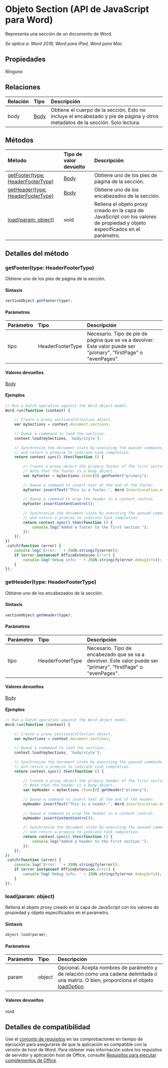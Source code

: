 # Objeto Section (API de JavaScript para Word)

Representa una sección de un documento de Word.

_Se aplica a: Word 2016, Word para iPad, Word para Mac_

## Propiedades
Ninguno

## Relaciones
| Relación | Tipo|Descripción|
|:---------------|:--------|:----------|
|body|[Body](body.md)|Obtiene el cuerpo de la sección. Esto no incluye el encabezado y pie de página y otros metadatos de la sección. Solo lectura.|

## Métodos

| Método   | Tipo de valor devuelto|Descripción|
|:---------------|:--------|:----------|
|[getFooter(type: HeaderFooterType)](#getfootertype-headerfootertype)|[Body](body.md)|Obtiene uno de los pies de página de la sección.|
|[getHeader(type: HeaderFooterType)](#getheadertype-headerfootertype)|[Body](body.md)|Obtiene uno de los encabezados de la sección.|
|[load(param: object)](#loadparam-object)|void|Rellena el objeto proxy creado en la capa de JavaScript con los valores de propiedad y objeto especificados en el parámetro.|

## Detalles del método

### getFooter(type: HeaderFooterType)
Obtiene uno de los pies de página de la sección.

#### Sintaxis
```js
sectionObject.getFooter(type);
```

#### Parámetros
| Parámetro   | Tipo|Descripción|
|:---------------|:--------|:----------|
|tipo|HeaderFooterType|Necesario. Tipo de pie de página que se va a devolver. Este valor puede ser "primary", "firstPage" o "evenPages".|

#### Valores devueltos
[Body](body.md)

#### Ejemplos
```js
// Run a batch operation against the Word object model.
Word.run(function (context) {
	
	// Create a proxy sectionsCollection object.
	var mySections = context.document.sections;
	
	// Queue a commmand to load the sections.
	context.load(mySections, 'body/style');
	
	// Synchronize the document state by executing the queued commands, 
	// and return a promise to indicate task completion.
	return context.sync().then(function () {
		
		// Create a proxy object the primary footer of the first section. 
		// Note that the footer is a body object.
		var myFooter = mySections.items[0].getFooter("primary");
		
		// Queue a command to insert text at the end of the footer.
		myFooter.insertText("This is a footer.", Word.InsertLocation.end);
		
		// Queue a command to wrap the header in a content control.
		myFooter.insertContentControl();
							  
		// Synchronize the document state by executing the queued commands, 
		// and return a promise to indicate task completion.
		return context.sync().then(function () {
			console.log("Added a footer to the first section.");
		});                    
	});  
})
.catch(function (error) {
	console.log('Error: ' + JSON.stringify(error));
	if (error instanceof OfficeExtension.Error) {
		console.log('Debug info: ' + JSON.stringify(error.debugInfo));
	}
});
```
### getHeader(type: HeaderFooterType)
Obtiene uno de los encabezados de la sección.

#### Sintaxis
```js
sectionObject.getHeader(type);
```

#### Parámetros
| Parámetro   | Tipo|Descripción|
|:---------------|:--------|:----------|
|tipo|HeaderFooterType|Necesario. Tipo de encabezado que se va a devolver. Este valor puede ser "primary", "firstPage" o "evenPages".|

#### Valores devueltos
[Body](body.md)

#### Ejemplos
```js
// Run a batch operation against the Word object model.
Word.run(function (context) {
    
    // Create a proxy sectionsCollection object.
    var mySections = context.document.sections;
    
    // Queue a commmand to load the sections.
    context.load(mySections, 'body/style');
    
    // Synchronize the document state by executing the queued commands, 
    // and return a promise to indicate task completion.
    return context.sync().then(function () {
        
        // Create a proxy object the primary header of the first section. 
        // Note that the header is a body object.
        var myHeader = mySections.items[0].getHeader("primary");
        
        // Queue a command to insert text at the end of the header.
        myHeader.insertText("This is a header.", Word.InsertLocation.end);
        
        // Queue a command to wrap the header in a content control.
        myHeader.insertContentControl();
                              
        // Synchronize the document state by executing the queued commands, 
        // and return a promise to indicate task completion.
        return context.sync().then(function () {
            console.log("Added a header to the first section.");
        });                    
    });  
})
.catch(function (error) {
    console.log('Error: ' + JSON.stringify(error));
    if (error instanceof OfficeExtension.Error) {
        console.log('Debug info: ' + JSON.stringify(error.debugInfo));
    }
});
```

### load(param: object)
Rellena el objeto proxy creado en la capa de JavaScript con los valores de propiedad y objeto especificados en el parámetro.

#### Sintaxis
```js
object.load(param);
```

#### Parámetros
| Parámetro   | Tipo|Descripción|
|:---------------|:--------|:----------|
|param|object|Opcional. Acepta nombres de parámetro y de relación como una cadena delimitada o una matriz. O bien, proporciona el objeto [loadOption](loadoption.md).|

#### Valores devueltos
void

## Detalles de compatibilidad

Use el [conjunto de requisitos](https://msdn.microsoft.com/EN-US/library/office/mt590206.aspx) en las comprobaciones en tiempo de ejecución para asegurarse de que la aplicación es compatible con la versión de host de Word. Para obtener más información sobre los requisitos de servidor y aplicación host de Office, consulte [Requisitos para ejecutar complementos de Office](https://msdn.microsoft.com/EN-US/library/office/dn833104.aspx). 
